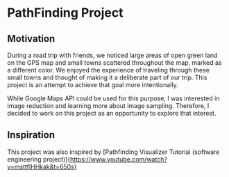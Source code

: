 # PathFinding Project

## Motivation
During a road trip with friends, we noticed large areas of open green land on the GPS map and small towns scattered throughout the map, marked as a different color. We enjoyed the experience of traveling through these small towns and thought of making it a deliberate part of our trip. This project is an attempt to achieve that goal more intentionally.

While Google Maps API could be used for this purpose, I was interested in image reduction and learning more about image sampling. Therefore, I decided to work on this project as an opportunity to explore that interest.

## Inspiration
This project was also inspired by  [Pathfinding Visualizer Tutorial (software engineering project)]{https://www.youtube.com/watch?v=msttfIHHkak&t=650s}